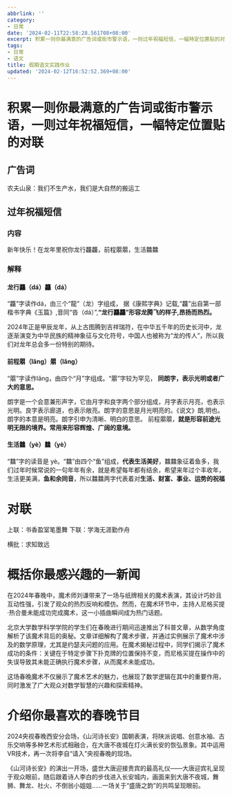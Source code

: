 ```yaml
---
abbrlink: ''
category:
- 日常
date: '2024-02-11T22:58:28.561708+08:00'
excerpt: 积累一则你最满意的广告词或街市警示语，一则过年祝福短信，一幅特定位置贴的对联 广告词 农夫山泉：我们不生产水，我们是大自然的搬运工 过年祝福短信 新年快乐！在龙年里祝你龙行龘龘，前程朤朤，生活䲜䲜 对联 上联：书香盈室笔墨舞 下联：学海无涯勤作舟 横批：求知致远 
tags:
- 日常
- 语文
title: 假期语文实践作业
updated: '2024-02-12T16:52:52.369+08:00'
---
```

# 积累一则你最满意的广告词或街市警示语，一则过年祝福短信，一幅特定位置贴的对联

## 广告词

农夫山泉：我们不生产水，我们是大自然的搬运工

## 过年祝福短信

### 内容

新年快乐！在龙年里祝你龙行龘龘，前程朤朤，生活䲜䲜

### 解释

#### 龙行龘（dá）龘（dá）

“龘”字读作dá，由三个“龍”（龙）字组成， 据《康熙字典》记载,“龘”出自第一部楷书字典《玉篇》,音同“沓（dá）”,**“龙行龘龘”形容龙腾飞的样子,昂扬而热烈。**

2024年正是甲辰龙年，从上古图腾到吉祥瑞符，在中华五千年的历史长河中，龙逐渐演变为中华民族的精神象征与文化符号，中国人也被称为“龙的传人”，所以我们对龙年总会多一份特别的期待。

#### 前程朤（lǎng）朤（lǎng）

“朤”字读作lǎng，由四个“月”字组成。“朤”字较为罕见， **同朗字，表示光明或者广大的意思。**

朗字是一个会意兼形声字，它由月字和良字两个部分组成，月字表示月亮，也表示光明。良字表示廊道，也表示敞亮。朗字的意思是月光明亮的。《说文》朗,明也。朗字的本意是明亮。朗字引申为清晰、明白的意思。 前程朤朤，**就是形容前途光明无限的境界。常用来形容辉煌、广阔的意境。**

#### 生活䲜（yè）䲜（yè）

“䲜”字的读音是 yè。“䲜”由四个“鱼”组成，**代表生活美好**，䲜䲜象征着鱼多，我们过年时候常说的一句年年有余，就是希望每年都有结余，希望来年过个丰收年，生活更美满，**鱼和余同音**，所以䲜䲜两字代表着对**生活、财富、事业、运势的祝福**

# 对联

上联：书香盈室笔墨舞 下联：学海无涯勤作舟

横批：求知致远

# 概括你最感兴趣的一新闻

在2024年春晚中，魔术师刘谦带来了一场与纸牌相关的魔术表演，其设计巧妙且互动性强，引发了观众的热烈反响和模仿。然而，在魔术环节中，主持人尼格买提·热合曼未能成功完成魔术，这一小插曲瞬间成为热门话题。

北京大学数学科学学院的学生们在春晚进行期间迅速推出了科普文章，从数学角度解析了该魔术背后的奥秘。文章详细解构了魔术步骤，并通过实例展示了魔术中涉及的数学原理，尤其是约瑟夫问题的应用。在魔术揭秘过程中，同学们揭示了魔术成功的条件：关键在于特定步骤下扑克牌的位置保持不变，而尼格买提在操作中的失误导致其未能正确执行魔术步骤，从而魔术未能成功。

这场春晚魔术不仅展示了魔术艺术的魅力，也展现了数学逻辑在其中的重要作用，同时激发了广大观众对数学智慧的兴趣和探索精神。

# 介绍你最喜欢的春晚节目

2024央视春晚西安分会场，《山河诗长安》国朝表演，将陕派说唱、创意水袖、古乐交响等多种艺术形式相融合，在大唐不夜城在灯火满长安的恢弘景象。其中运用VR技术，再一次将李自“请入”央视春晚的现场。

《山河诗长安》的演出一开场，盛世大唐迎接贵宾的最高礼仪——大唐迎宾礼呈现于观众眼前，随后跟着诗人李白的步伐进入长安城内，画面来到大唐不夜城，舞狮、舞龙、社火、不倒翁小姐姐……一场关于“盛唐之韵”的共鸣呈现眼前。
